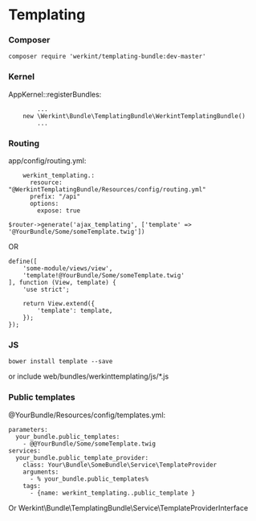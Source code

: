 # Templating

### Composer

`````
composer require 'werkint/templating-bundle:dev-master'
`````

### Kernel
AppKernel::registerBundles:
`````
        ...
    new \Werkint\Bundle\TemplatingBundle\WerkintTemplatingBundle()
        ...
`````        
        
### Routing

app/config/routing.yml:
`````        
    werkint_templating.:
      resource: "@WerkintTemplatingBundle/Resources/config/routing.yml"
      prefix: "/api"
      options:
        expose: true
`````    

`````
$router->generate('ajax_templating', ['template' => '@YourBundle/Some/someTemplate.twig'])
`````

OR

`````
define([
    'some-module/views/view',
    'template!@YourBundle/Some/someTemplate.twig'
], function (View, template) {
    'use strict';

    return View.extend({
        'template': template,
    });
});
`````

### JS

`````
bower install template --save
`````

or include web/bundles/werkinttemplating/js/*.js

### Public templates

@YourBundle/Resources/config/templates.yml:
````
parameters:
  your_bundle.public_templates:
    - @@YourBundle/Some/someTemplate.twig
services:
  your_bundle.public_template_provider:
    class: Your\Bundle\SomeBundle\Service\TemplateProvider
    arguments:
      - % your_bundle.public_templates%
    tags:
      - {name: werkint_templating..public_template }
````

Or Werkint\Bundle\TemplatingBundle\Service\TemplateProviderInterface